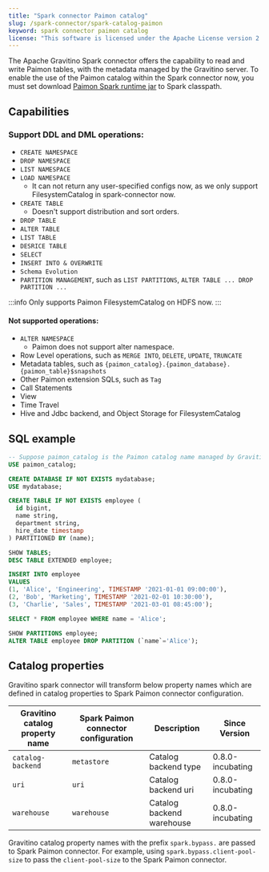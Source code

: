 ```yaml
---
title: "Spark connector Paimon catalog"
slug: /spark-connector/spark-catalog-paimon
keyword: spark connector paimon catalog
license: "This software is licensed under the Apache License version 2."
---
```


The Apache Gravitino Spark connector offers the capability to read and write Paimon tables, with the metadata managed by the Gravitino server. To enable the use of the Paimon catalog within the Spark connector now, you must set download [Paimon Spark runtime jar](https://paimon.apache.org/docs/0.8/spark/quick-start/#preparation) to Spark classpath.

## Capabilities

### Support DDL and DML operations:

- `CREATE NAMESPACE`
- `DROP NAMESPACE`
- `LIST NAMESPACE`
- `LOAD NAMESPACE`
  - It can not return any user-specified configs now, as we only support FilesystemCatalog in spark-connector now.
- `CREATE TABLE`
  - Doesn't support distribution and sort orders.
- `DROP TABLE`
- `ALTER TABLE`
- `LIST TABLE`
- `DESRICE TABLE`
- `SELECT`
- `INSERT INTO & OVERWRITE`
- `Schema Evolution`
- `PARTITION MANAGEMENT`, such as `LIST PARTITIONS`, `ALTER TABLE ... DROP PARTITION ...`

:::info
Only supports Paimon FilesystemCatalog on HDFS now.
:::

#### Not supported operations:

- `ALTER NAMESPACE`
  - Paimon does not support alter namespace.
- Row Level operations, such as `MERGE INTO`, `DELETE`, `UPDATE`, `TRUNCATE`
- Metadata tables, such as `{paimon_catalog}.{paimon_database}.{paimon_table}$snapshots`
- Other Paimon extension SQLs, such as `Tag`
- Call Statements
- View
- Time Travel
- Hive and Jdbc backend, and Object Storage for FilesystemCatalog

## SQL example

```sql
-- Suppose paimon_catalog is the Paimon catalog name managed by Gravitino
USE paimon_catalog;

CREATE DATABASE IF NOT EXISTS mydatabase;
USE mydatabase;

CREATE TABLE IF NOT EXISTS employee (
  id bigint,
  name string,
  department string,
  hire_date timestamp
) PARTITIONED BY (name);

SHOW TABLES;
DESC TABLE EXTENDED employee;

INSERT INTO employee
VALUES
(1, 'Alice', 'Engineering', TIMESTAMP '2021-01-01 09:00:00'),
(2, 'Bob', 'Marketing', TIMESTAMP '2021-02-01 10:30:00'),
(3, 'Charlie', 'Sales', TIMESTAMP '2021-03-01 08:45:00');

SELECT * FROM employee WHERE name = 'Alice';

SHOW PARTITIONS employee;
ALTER TABLE employee DROP PARTITION (`name`='Alice');
```

## Catalog properties

Gravitino spark connector will transform below property names which are defined in catalog properties to Spark Paimon connector configuration.

| Gravitino catalog property name | Spark Paimon connector configuration | Description                                                                                                                                                                                                         | Since Version     |
|---------------------------------|--------------------------------------|---------------------------------------------------------------------------------------------------------------------------------------------------------------------------------------------------------------------|-------------------|
| `catalog-backend`               | `metastore`                          | Catalog backend type                                                                                                                                                                                                | 0.8.0-incubating  |
| `uri`                           | `uri`                                | Catalog backend uri                                                                                                                                                                                                 | 0.8.0-incubating  |
| `warehouse`                     | `warehouse`                          | Catalog backend warehouse                                                                                                                                                                                           | 0.8.0-incubating  |

Gravitino catalog property names with the prefix `spark.bypass.` are passed to Spark Paimon connector. For example, using `spark.bypass.client-pool-size` to pass the `client-pool-size` to the Spark Paimon connector.
